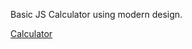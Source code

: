 Basic JS Calculator using modern design.</br>

<a href="https://daynewr.github.io/FreeCodeCamp/Calculator" target="_blank"> Calculator </a>
